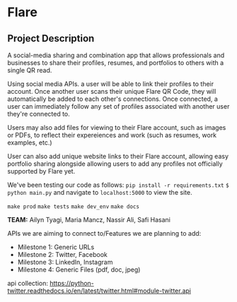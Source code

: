 # Flare

## Project Description

A social-media sharing and combination app that allows professionals and businesses to share their profiles, resumes, and portfolios to others with a single QR read.

Using social media APIs. a user will be able to link their profiles to their account. Once another user scans their unique Flare QR Code, they will automatically be added to each other's connections. Once connected, a user can immediately follow any set of profiles associated with another user they're connected to. 

Users may also add files for viewing to their Flare account, such as images or PDFs, to reflect their expereiences and work (such as resumes, work examples, etc.)

User can also add unique website links to their Flare account, allowing easy portfolio sharing alongside allowing users to add any profiles not officially supported by Flare yet.

We've been testing our code as follows:
`pip install -r requirements.txt`
`$ python main.py`
and navigate to `localhost:5000` to view the site.

`make prod`
`make tests`
`make dev_env`
`make docs`

**TEAM:** Ailyn Tyagi, Maria Mancz, Nassir Ali, Safi Hasani

APIs we are aiming to connect to/Features we are planning to add:
- Milestone 1: Generic URLs
- Milestone 2: Twitter, Facebook
- Milestone 3: LinkedIn, Instagram
- Milestone 4: Generic Files (pdf, doc, jpeg)


api collection:
https://python-twitter.readthedocs.io/en/latest/twitter.html#module-twitter.api


